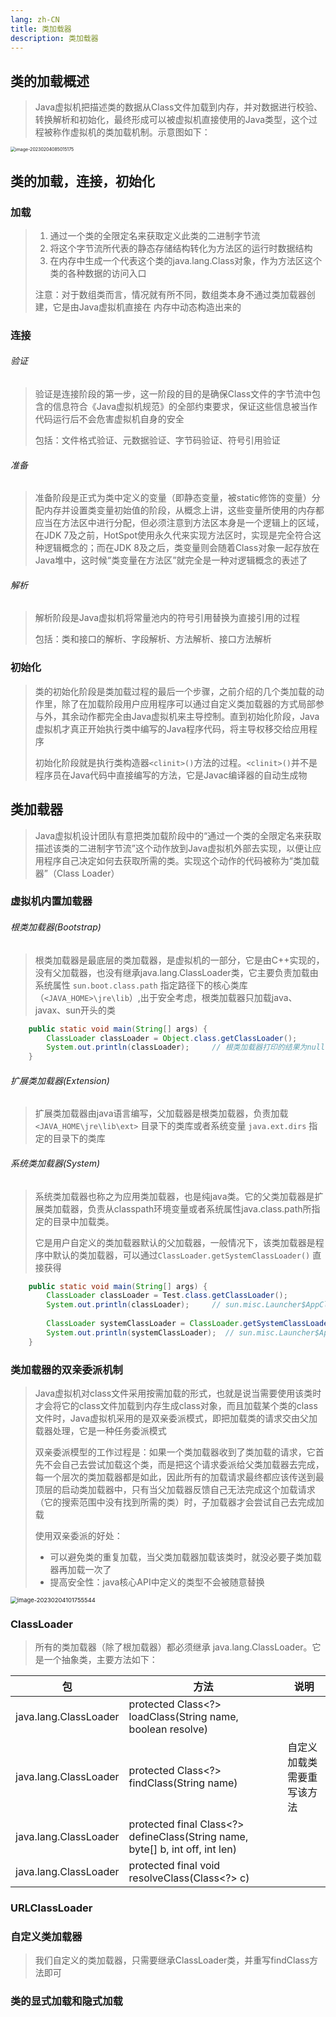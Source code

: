 ```yaml
---
lang: zh-CN
title: 类加载器
description: 类加载器
---
```


## 类的加载概述

> Java虚拟机把描述类的数据从Class文件加载到内存，并对数据进行校验、转换解析和初始化，最终形成可以被虚拟机直接使用的Java类型，这个过程被称作虚拟机的类加载机制。示意图如下：

<img src="https://lch-figurebed.oss-cn-shenzhen.aliyuncs.com/202302040850328.png" alt="image-20230204085015175" style="zoom: 50%;" />





## 类的加载，连接，初始化

### 加载

> 1. 通过一个类的全限定名来获取定义此类的二进制字节流
> 2. 将这个字节流所代表的静态存储结构转化为方法区的运行时数据结构
> 3. 在内存中生成一个代表这个类的java.lang.Class对象，作为方法区这个类的各种数据的访问入口
>
> 注意：对于数组类而言，情况就有所不同，数组类本身不通过类加载器创建，它是由Java虚拟机直接在
> 内存中动态构造出来的



### 连接

###### 验证

> 验证是连接阶段的第一步，这一阶段的目的是确保Class文件的字节流中包含的信息符合《Java虚拟机规范》的全部约束要求，保证这些信息被当作代码运行后不会危害虚拟机自身的安全
>
> 包括：文件格式验证、元数据验证、字节码验证、符号引用验证



###### 准备

> 准备阶段是正式为类中定义的变量（即静态变量，被static修饰的变量）分配内存并设置类变量初始值的阶段，从概念上讲，这些变量所使用的内存都应当在方法区中进行分配，但必须注意到方法区本身是一个逻辑上的区域，在JDK 7及之前，HotSpot使用永久代来实现方法区时，实现是完全符合这种逻辑概念的；而在JDK 8及之后，类变量则会随着Class对象一起存放在Java堆中，这时候“类变量在方法区”就完全是一种对逻辑概念的表述了



###### 解析

> 解析阶段是Java虚拟机将常量池内的符号引用替换为直接引用的过程
>
> 包括：类和接口的解析、字段解析、方法解析、接口方法解析



### 初始化

> 类的初始化阶段是类加载过程的最后一个步骤，之前介绍的几个类加载的动作里，除了在加载阶段用户应用程序可以通过自定义类加载器的方式局部参与外，其余动作都完全由Java虚拟机来主导控制。直到初始化阶段，Java虚拟机才真正开始执行类中编写的Java程序代码，将主导权移交给应用程序
>
> 初始化阶段就是执行类构造器`<clinit>()`方法的过程。`<clinit>()`并不是程序员在Java代码中直接编写的方法，它是Javac编译器的自动生成物





## 类加载器

> Java虚拟机设计团队有意把类加载阶段中的“通过一个类的全限定名来获取描述该类的二进制字节流”这个动作放到Java虚拟机外部去实现，以便让应用程序自己决定如何去获取所需的类。实现这个动作的代码被称为“类加载器”（Class Loader）



### 虚拟机内置加载器

###### 根类加载器(Bootstrap)

> 根类加载器是最底层的类加载器，是虚拟机的一部分，它是由C++实现的，没有父加载器，也没有继承java.lang.ClassLoader类，它主要负责加载由系统属性 `sun.boot.class.path` 指定路径下的核心类库（`<JAVA_HOME>\jre\lib`）,出于安全考虑，根类加载器只加载java、javax、sun开头的类

```java
    public static void main(String[] args) {
        ClassLoader classLoader = Object.class.getClassLoader();
        System.out.println(classLoader);     // 根类加载器打印的结果为null
    }

```



###### 扩展类加载器(Extension)

> 扩展类加载器由java语言编写，父加载器是根类加载器，负责加载`<JAVA_HOME\jre\lib\ext>` 目录下的类库或者系统变量 `java.ext.dirs` 指定的目录下的类库



###### 系统类加载器(System)

> 系统类加载器也称之为应用类加载器，也是纯java类。它的父类加载器是扩展类加载器，负责从classpath环境变量或者系统属性java.class.path所指定的目录中加载类。
>
> 它是用户自定义的类加载器默认的父加载器，一般情况下，该类加载器是程序中默认的类加载器，可以通过`ClassLoader.getSystemClassLoader()` 直接获得

```java
    public static void main(String[] args) {
        ClassLoader classLoader = Test.class.getClassLoader();
        System.out.println(classLoader);     // sun.misc.Launcher$AppClassLoader@18b4aac2
        
        ClassLoader systemClassLoader = ClassLoader.getSystemClassLoader();
        System.out.println(systemClassLoader);  // sun.misc.Launcher$AppClassLoader@18b4aac2
    }

```



### 类加载器的双亲委派机制

> Java虚拟机对class文件采用按需加载的形式，也就是说当需要使用该类时才会将它的class文件加载到内存生成class对象，而且加载某个类的class文件时，Java虚拟机采用的是双亲委派模式，即把加载类的请求交由父加载器处理，它是一种任务委派模式
>
> 双亲委派模型的工作过程是：如果一个类加载器收到了类加载的请求，它首先不会自己去尝试加载这个类，而是把这个请求委派给父类加载器去完成，每一个层次的类加载器都是如此，因此所有的加载请求最终都应该传送到最顶层的启动类加载器中，只有当父加载器反馈自己无法完成这个加载请求（它的搜索范围中没有找到所需的类）时，子加载器才会尝试自己去完成加载
>
> 使用双亲委派的好处：
>
> - 可以避免类的重复加载，当父类加载器加载该类时，就没必要子类加载器再加载一次了
> - 提高安全性：java核心API中定义的类型不会被随意替换

<img src="https://lch-figurebed.oss-cn-shenzhen.aliyuncs.com/202302041017643.png" alt="image-20230204101755544" style="zoom:67%;" />



### ClassLoader

> 所有的类加载器（除了根加载器）都必须继承 java.lang.ClassLoader。它是一个抽象类，主要方法如下：

| 包                    | 方法                                                         | 说明                       |
| --------------------- | ------------------------------------------------------------ | -------------------------- |
| java.lang.ClassLoader | protected Class<?> loadClass(String name, boolean resolve)   |                            |
| java.lang.ClassLoader | protected Class<?> findClass(String name)                    | 自定义加载类需要重写该方法 |
| java.lang.ClassLoader | protected final Class<?> defineClass(String name, byte[] b, int off, int len) |                            |
| java.lang.ClassLoader | protected final void resolveClass(Class<?> c)                |                            |





### URLClassLoader

> 



### 自定义类加载器

> 我们自定义的类加载器，只需要继承ClassLoader类，并重写findClass方法即可



### 类的显式加载和隐式加载



